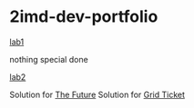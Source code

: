 # 2imd-dev-portfolio

[lab1](https://github.com/BlackElias/2imd-dev-portfolio/tree/master/lab1%20-%20git)

nothing special done

[lab2](https://github.com/BlackElias/2imd-dev-portfolio/tree/master/lab2)

Solution for [The Future](https://codepen.io/elias-valienne/pen/xxRPvda)
Solution for [Grid Ticket](https://codepen.io/elias-valienne/pen/wvopaBe)
